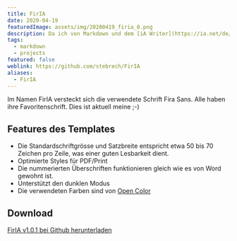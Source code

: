 ```yaml
---
title: FirIA
date: 2020-04-19
featuredImage: assets/img/20200419_firia_0.png
description: Da ich von Markdown und dem [iA Writer](https://ia.net/de/writer) begeistert bin, habe ich das iA Writer Template **FirIA** entwickelt. Im Namen FirIA versteckt sich die verwendete Schrift Fira Sans.
tags:
  - markdown
  - projects
featured: false
weblink: https://github.com/stebrech/FirIA
aliases:
  - FirIA
---
```

Im Namen FirIA versteckt sich die verwendete Schrift Fira Sans. Alle haben ihre Favoritenschrift. Dies ist aktuell meine ;-)

## Features des Templates

- Die Standardschriftgrösse und Satzbreite entspricht etwa 50 bis 70 Zeichen pro Zeile, was einer guten Lesbarkeit dient.
- Optimierte Styles für PDF/Print
- Die nummerierten Überschriften funktionieren gleich wie es von Word gewohnt ist.
- Unterstützt den dunklen Modus
- Die verwendeten Farben sind von [Open Color](https://github.com/yeun/open-color)

## Download

[FirIA v1.0.1 bei Github herunterladen](https://github.com/stebrech/FirIA/releases/tag/v1.0.1)

